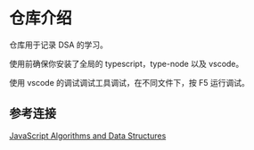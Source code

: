 # 仓库介绍

仓库用于记录 DSA 的学习。 

使用前确保你安装了全局的 typescript，type-node 以及 vscode。

使用 vscode 的调试调试工具调试，在不同文件下，按 F5 运行调试。

## 参考连接
[JavaScript Algorithms and Data Structures](https://github.com/trekhleb/javascript-algorithms)